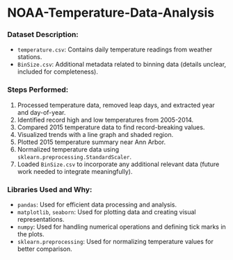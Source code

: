 # NOAA-Temperature-Data-Analysis
### Dataset Description:
- `temperature.csv`: Contains daily temperature readings from weather stations.
- `BinSize.csv`: Additional metadata related to binning data (details unclear, included for completeness).

### Steps Performed:
1. Processed temperature data, removed leap days, and extracted year and day-of-year.
2. Identified record high and low temperatures from 2005-2014.
3. Compared 2015 temperature data to find record-breaking values.
4. Visualized trends with a line graph and shaded region.
5. Plotted 2015 temperature summary near Ann Arbor.
6. Normalized temperature data using `sklearn.preprocessing.StandardScaler`.
7. Loaded `BinSize.csv` to incorporate any additional relevant data (future work needed to integrate meaningfully).

### Libraries Used and Why:
- `pandas`: Used for efficient data processing and analysis.
- `matplotlib`, `seaborn`: Used for plotting data and creating visual representations.
- `numpy`: Used for handling numerical operations and defining tick marks in the plots.
- `sklearn.preprocessing`: Used for normalizing temperature values for better comparison.
